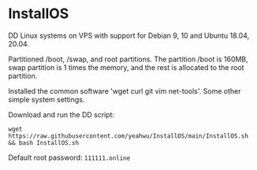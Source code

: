 # InstallOS

DD Linux systems on VPS with support for Debian 9, 10 and Ubuntu 18.04, 20.04.

Partitioned /boot, /swap, and root partitions. The partition /boot is 160MB, swap partition is 1 times the memory, and the rest is allocated to the root partition.

Installed the common software 'wget curl git vim net-tools'. Some other simple system settings.

Download and run the DD script:

`wget https://raw.githubusercontent.com/yeahwu/InstallOS/main/InstallOS.sh && bash InstallOS.sh`

Default root password: `111111.online`
